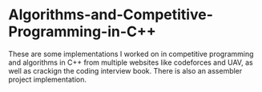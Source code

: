# Algorithms-and-Competitive-Programming-in-C++

These are some implementations I worked on in competitive programming and algorithms in C++ from multiple websites like codeforces and UAV, as well as crackign the coding interview book. There is also an assembler project implementation.
